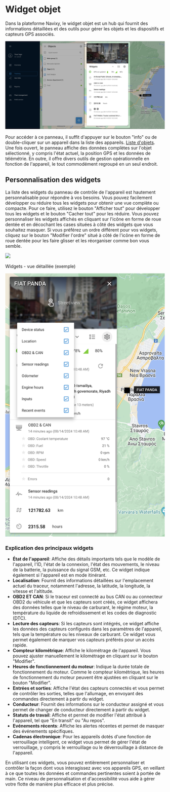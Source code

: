 # Widget objet

Dans la plateforme Navixy, le widget objet est un hub qui fournit des informations détaillées et des outils pour gérer les objets et les dispositifs et capteurs GPS associés.

![image-20240814-165933.png](attachments/image-20240814-165933.png)

Pour accéder à ce panneau, il suffit d'appuyer sur le bouton "info" ou de double-cliquer sur un appareil dans la liste des appareils. [Liste d'objets](/wiki/pages/createpage.action?spaceKey=USERDOCSOLD&title=Object%20list). Une fois ouvert, le panneau affiche des données complètes sur l'objet sélectionné, y compris l'état actuel, la position GPS et les données de télémétrie. En outre, il offre divers outils de gestion opérationnelle en fonction de l'appareil, le tout commodément regroupé en un seul endroit.

## Personnalisation des widgets

La liste des widgets du panneau de contrôle de l'appareil est hautement personnalisable pour répondre à vos besoins. Vous pouvez facilement développer ou réduire tous les widgets pour obtenir une vue complète ou compacte. Pour ce faire, utilisez le bouton "Afficher tout" pour développer tous les widgets et le bouton "Cacher tout" pour les réduire. Vous pouvez personnaliser les widgets affichés en cliquant sur l'icône en forme de roue dentée et en décochant les cases situées à côté des widgets que vous souhaitez masquer. Si vous préférez un ordre différent pour vos widgets, cliquez sur le bouton "Modifier l'ordre" situé à côté de l'icône en forme de roue dentée pour les faire glisser et les réorganiser comme bon vous semble.

![](https://squaregps.atlassian.net/wiki/images/icons/grey_arrow_down.png)

Widgets - vue détaillée (exemple)

![image-20240814-170255.png](attachments/image-20240814-170255.png)

### Explication des principaux widgets

- **État de l'appareil**: Affiche des détails importants tels que le modèle de l'appareil, l'ID, l'état de la connexion, l'état des mouvements, le niveau de la batterie, la puissance du signal GSM, etc. Ce widget indique également si l'appareil est en mode itinérant.
- **Localisation**: Fournit des informations détaillées sur l'emplacement actuel du traceur, notamment l'adresse, la latitude, la longitude, la vitesse et l'altitude.
- **OBD2 ET CAN**: Si le traceur est connecté au bus CAN ou au connecteur OBD2 du véhicule et que les capteurs sont créés, ce widget affichera des données telles que le niveau de carburant, le régime moteur, la température du liquide de refroidissement et les codes de diagnostic (DTC).
- **Lecture des capteurs**: Si les capteurs sont intégrés, ce widget affiche les données des capteurs configurés dans les paramètres de l'appareil, tels que la température ou les niveaux de carburant. Ce widget vous permet également de marquer vos capteurs préférés pour un accès rapide.
- **Compteur kilométrique**: Affiche le kilométrage de l'appareil. Vous pouvez ajuster manuellement le kilométrage en cliquant sur le bouton "Modifier".
- **Heures de fonctionnement du moteur**: Indique la durée totale de fonctionnement du moteur. Comme le compteur kilométrique, les heures de fonctionnement du moteur peuvent être ajustées en cliquant sur le bouton "Modifier".
- **Entrées et sorties**: Affiche l'état des capteurs connectés et vous permet de contrôler les sorties, telles que l'allumage, en envoyant des commandes directement à partir du widget.
- **Conducteur**: Fournit des informations sur le conducteur assigné et vous permet de changer de conducteur directement à partir du widget.
- **Statuts de travail**: Affiche et permet de modifier l'état attribué à l'appareil, tel que "En transit" ou "Au repos".
- **Evénements récents**: Affiche les alertes récentes et permet de masquer des événements spécifiques.
- **Cadenas électronique**: Pour les appareils dotés d'une fonction de verrouillage intelligent, ce widget vous permet de gérer l'état de verrouillage, y compris le verrouillage ou le déverrouillage à distance de l'appareil.

En utilisant ces widgets, vous pouvez entièrement personnaliser et contrôler la façon dont vous interagissez avec vos appareils GPS, en veillant à ce que toutes les données et commandes pertinentes soient à portée de main. Ce niveau de personnalisation et d'accessibilité vous aide à gérer votre flotte de manière plus efficace et plus précise.